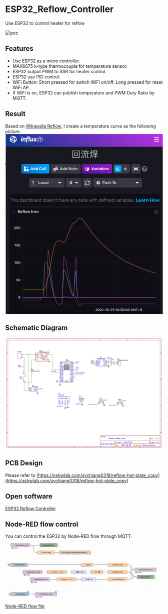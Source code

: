 # ESP32_Reflow_Controller
Use ESP32 to control heater for reflow

![poc](images/poc.png)

## Features
- Use ESP32 as a micro controller.
- MAX6675 k-type thermocouple for temperature sensor.
- ESP32 output PWM to SSR for heater control.
- ESP32 use PID control.
- WiFi Button: Short pressed for switch WiFi on/off. Long pressed for reset WiFi AP.
- If WiFi is on, ESP32 can publish temperature and PWM Duty Ratio by MQTT. 

## Result
Based on [Wikipedia Reflow](https://en.wikipedia.org/wiki/Reflow_soldering), I create a temperature curve as the following picture.
![influxdb](images/influxdb_reflow.png)

## Schematic Diagram

![schematic](images/Schematic.png)

## PCB Design
Please refer to
[https://oshwlab.com/sychiang0318/reflow-hot-plate_copy](https://oshwlab.com/sychiang0318/reflow-hot-plate_copy)

## Open software
[ESP32 Reflow Controller](Reflow_Controller.ino)

## Node-RED flow control
You can control the ESP32 by Node-RED flow through MQTT.
![node-red](images/nodered_reflow_screenshot.png)
[Node-RED flow file](Node-RED_flow/nodered_reflow_flows.json)